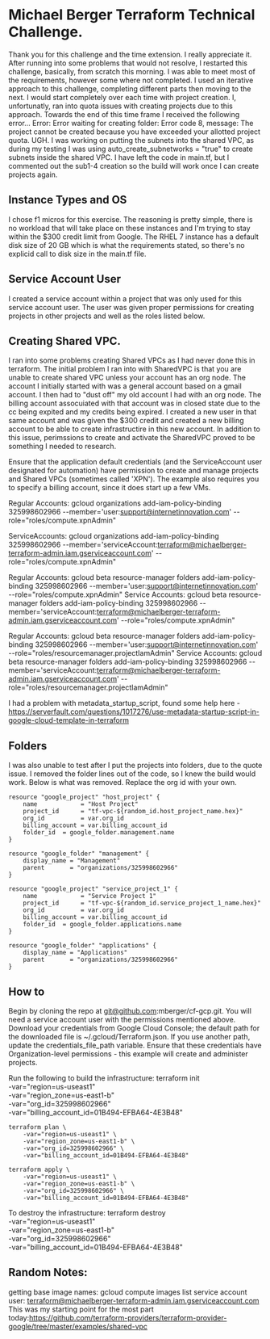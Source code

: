 # Michael Berger Terraform Technical Challenge.

Thank you for this challenge and the time extension. I really appreciate it. After running into some problems that would not resolve, I restarted this challenge, basically, from scratch this morning. I was able to meet most of the requirements, however some where not completed. I used an iterative approach to this challenge, completing different parts then moving to the next. I would start completely over each time with project creation. I, unfortunatly, ran into quota issues with creating projects due to this approach. Towards the end of this time frame I received the following error... Error: Error waiting for creating folder: Error code 8, message: The project cannot be created because you have exceeded your allotted project quota.  UGH. I was working on putting the subnets into the shared VPC, as during my testing I was using auto_create_subnetworks = "true" to create subnets inside the shared VPC. I have left the code in main.tf, but I commented out the sub1-4 creation so the build will work once I can create projects again. 

## Instance Types and OS
I chose f1 micros for this exercise. The reasoning is pretty simple, there is no workload that will take place on these instances and I'm trying to stay within the $300 credit limit from Google. The RHEL 7 instance has a default disk size of 20 GB which is what the requirements stated, so there's no explicid call to disk size in the main.tf file.

## Service Account User
I created a service account within a project that was only used for this service account user. The user was given proper permissions for creating projects in other projects and well as the roles listed below.

## Creating Shared VPC.
I ran into some problems creating Shared VPCs as I had never done this in terraform. The initial problem I ran into with SharedVPC is that you are unable to create shared VPC unless your account has an org node. The account I initially started with was a general account based on a gmail account. I then had to "dust off" my old account I had with an org node. The billing account assocuiated with that account was in closed state due to the cc being expited and my credits being expired. I created a new user in that same account and was given the $300 credit and created a new billing account to be able to create infrastructire in this new account. In addition to this issue, perimssions to create and activate the SharedVPC proved to be something I needed to research.

Ensure that the application default credentials (and the ServiceAccount user designated for automation) have permission to create and manage projects and Shared VPCs (sometimes called 'XPN'). The example also requires you to specify a billing account, since it does start up a few VMs.

Regular Accounts:
    gcloud organizations add-iam-policy-binding 325998602966 --member='user:support@internetinnovation.com' --role="roles/compute.xpnAdmin"

ServiceAccounts:
    gcloud organizations add-iam-policy-binding 325998602966 --member='serviceAccount:terraform@michaelberger-terraform-admin.iam.gserviceaccount.com' --role="roles/compute.xpnAdmin"

Regular Accounts:
    gcloud beta resource-manager folders add-iam-policy-binding 325998602966 --member='user:support@internetinnovation.com' --role="roles/compute.xpnAdmin"
Service Accounts:
    gcloud beta resource-manager folders add-iam-policy-binding 325998602966 --member='serviceAccount:terraform@michaelberger-terraform-admin.iam.gserviceaccount.com' --role="roles/compute.xpnAdmin"

Regular Accounts:
    gcloud beta resource-manager folders add-iam-policy-binding 325998602966 --member='user:support@internetinnovation.com' --role="roles/resourcemanager.projectIamAdmin"
Service Accounts:
    gcloud beta resource-manager folders add-iam-policy-binding 325998602966 --member='serviceAccount:terraform@michaelberger-terraform-admin.iam.gserviceaccount.com' --role="roles/resourcemanager.projectIamAdmin"


I had a problem with metadata_startup_script, found some help here - https://serverfault.com/questions/1017276/use-metadata-startup-script-in-google-cloud-template-in-terraform


## Folders
I was also unable to test after I put the projects into folders, due to the quote issue. I removed the folder lines out of the code, so I knew the build would work. Below is what was removed. Replace the org id with your own. 

    resource "google_project" "host_project" {
        name            = "Host Project"
        project_id      = "tf-vpc-${random_id.host_project_name.hex}"
        org_id          = var.org_id
        billing_account = var.billing_account_id
        folder_id  = google_folder.management.name
    }

    resource "google_folder" "management" {
        display_name = "Management"
        parent       = "organizations/325998602966"
    }

    resource "google_project" "service_project_1" {
        name            = "Service Project 1"
        project_id      = "tf-vpc-${random_id.service_project_1_name.hex}"
        org_id          = var.org_id
        billing_account = var.billing_account_id
        folder_id  = google_folder.applications.name
    }

    resource "google_folder" "applications" {
        display_name = "Applications"
        parent       = "organizations/325998602966"
    }


## How to
Begin by cloning the repo at git@github.com:mberger/cf-gcp.git. You will need a service account user with the permissions mentioned above. Download your credentials from Google Cloud Console; the default path for the downloaded file is ~/.gcloud/Terraform.json. If you use another path, update the credentials_file_path variable. Ensure that these credentials have Organization-level permissions - this example will create and administer projects.

Run the following to build the infrastructure: 
    terraform init \
            -var="region=us-useast1" \
            -var="region_zone=us-east1-b" \
            -var="org_id=325998602966" \
            -var="billing_account_id=01B494-EFBA64-4E3B48"

    terraform plan \
        -var="region=us-useast1" \
        -var="region_zone=us-east1-b" \
        -var="org_id=325998602966" \
        -var="billing_account_id=01B494-EFBA64-4E3B48"

    terraform apply \
        -var="region=us-useast1" \
        -var="region_zone=us-east1-b" \
        -var="org_id=325998602966" \
        -var="billing_account_id=01B494-EFBA64-4E3B48"

To destroy the infrastructure: 
    terraform destroy \
        -var="region=us-useast1" \
        -var="region_zone=us-east1-b" \
        -var="org_id=325998602966" \
        -var="billing_account_id=01B494-EFBA64-4E3B48"


## Random Notes:
getting base image names:
    gcloud compute images list
service account user:
    terraform@michaelberger-terraform-admin.iam.gserviceaccount.com
This was my starting point for the most part today:https://github.com/terraform-providers/terraform-provider-google/tree/master/examples/shared-vpc